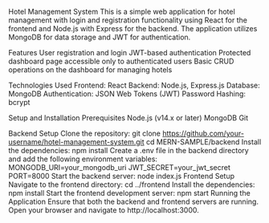 Hotel Management System
This is a simple web application for hotel management with login and registration functionality using React for the frontend and Node.js with Express for the backend. The application utilizes MongoDB for data storage and JWT for authentication.

Features
User registration and login
JWT-based authentication
Protected dashboard page accessible only to authenticated users
Basic CRUD operations on the dashboard for managing hotels

Technologies Used
Frontend: React
Backend: Node.js, Express.js
Database: MongoDB
Authentication: JSON Web Tokens (JWT)
Password Hashing: bcrypt

Setup and Installation
Prerequisites
Node.js (v14.x or later)
MongoDB
Git

Backend Setup
Clone the repository:
git clone https://github.com/your-username/hotel-management-system.git
cd MERN-SAMPLE/backend
Install the dependencies:
npm install
Create a .env file in the backend directory and add the following environment variables:
MONGODB_URI=your_mongodb_uri
JWT_SECRET=your_jwt_secret
PORT=8000
Start the backend server:
node index.js
Frontend Setup
Navigate to the frontend directory:
cd ../frontend
Install the dependencies:
npm install
Start the frontend development server:
npm start
Running the Application
Ensure that both the backend and frontend servers are running.
Open your browser and navigate to http://localhost:3000.
